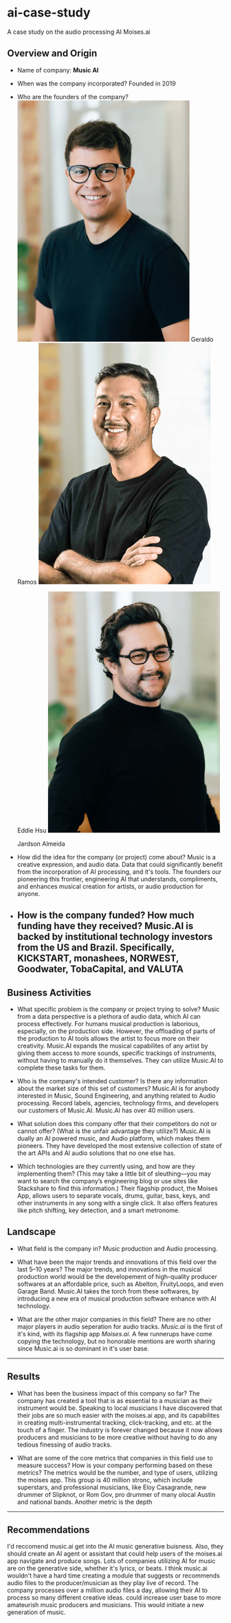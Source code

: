 # ai-case-study 
A case study on the audio processing AI Moises.ai 

## Overview and Origin

* Name of company: 
    **Music AI**

* When was the company incorporated?
    Founded in 2019
* Who are the founders of the company?
    ![Co-founder and Chief Executive Officer](geraldoCOFOUNDER1.webp) 
    Geraldo Ramos
    ![Co-founder and Chief Operating Officer](eddieCOFOUNDER2.webp)
    
    Eddie Hsu
    ![Co-founder and Chief Design Officer](jardsonCOFOUNDER3.webp)
    
    Jardson Almeida
* How did the idea for the company (or project) come about?
    Music is a creative expression, and audio data. Data that could significantly benefit from the incorporation of AI processing, and it's tools. The founders our pioneering  this frontier, engineering AI that understands, compliments, and enhances musical creation for artists, or audio production for anyone.  
* How is the company funded? How much funding have they received?
    Music.AI is backed by institutional technology investors from the US and Brazil. Specifically, KICKSTART, monashees, NORWEST, Goodwater, TobaCapital, and VALUTA
    ---
## Business Activities

* What specific problem is the company or project trying to solve?
Music from a data perspective is a plethora of audio data, which AI can process effectively. For humans musical production is laborious, especially, on the production side. However, the offloading of parts of the production to AI tools allows the artist to focus more on their creativity. Music.AI expands the musical capabilites of any artist by giving them access to more sounds, specific trackings of instruments, without having to manually do it themselves. They can utilize Music.AI to complete these tasks for them. 
* Who is the company's intended customer? Is there any information about the market size of this set of customers?
Music.AI is for anybody interested in Music, Sound Engineering, and anything related to Audio processing. Record labels, agencies, technology firms, and developers our customers of Music.AI. Music.AI has over 40 million users. 

* What solution does this company offer that their competitors do not or cannot offer? (What is the unfair advantage they utilize?)
Music.AI is dually an AI powered music, and Audio platform, which makes them pioneers. They have developed the most extensive collection of state of the art APIs and AI audio solutions that no one else has.

* Which technologies are they currently using, and how are they implementing them? (This may take a little bit of sleuthing&mdash;you may want to search the company’s engineering blog or use sites like Stackshare to find this information.)
 Their flagship product, the Moises App, allows users to separate vocals, drums, guitar, bass, keys, and other instruments in any song with a single click. It also offers features like pitch shifting, key detection, and a smart metronome.

## Landscape

* What field is the company in?
Music production and Audio processing.

* What have been the major trends and innovations of this field over the last 5&ndash;10 years?
The major trends, and innovations in the musical production world would be the developement of high-quality producer softwares at an affordable price, such as Abelton, FruityLoops, and even Garage Band. Music.AI takes the torch from these softwares, by introducing a new era of musical production software enhance with AI technology. 

* What are the other major companies in this field?
There are no other major players in audio seperation for audio tracks. *Music.ai* is the first of it's kind, with its flagship app *Moises.ai*. A few runnerups have come copying the technology, but no honorable mentions are worth sharing since Music.ai is so dominant in it's user base. 
---

## Results

* What has been the business impact of this company so far?
The company has created a tool that is as essential to a musician as their instrument would be. Speaking to local musicians I have discovered that their jobs are so much easier with the moises.ai app, and its capabilites in creating multi-instrumental tracking, click-tracking, and etc. at the touch of a finger. The industry is forever changed because it now allows producers and musicians to be more creative without having to do any tedious finessing of audio tracks. 

* What are some of the core metrics that companies in this field use to measure success? How is your company performing based on these metrics?
The metrics would be the number, and type of users, utilizing the moises app. This group is 40 million stronc, which include superstars, and professional musicians, like Eloy Casagrande, new drummer of Slipknot, or Rom Gov, pro drummer of many olocal Austin and national bands. Another metric is the depth

---
## Recommendations

I'd reccomend music.ai get into the AI music generative buisness. Also, they should create an AI agent or assistant that could help users of the moises.ai app navigate and produce songs. Lots of companies utilizing AI for music are on the generative side, whether it's lyrics, or beats. I think music.ai wouldn't have a hard time creating a module that suggests or recommends audio files to the producer/musician as they play live of record. The company processes over a million audio files a day, allowing their AI to process so many different creative ideas.  could increase user base to more amateurish music producers and musicians. This would initiate a new generation of music. 